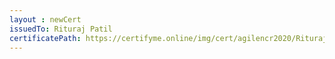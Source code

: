 ```yaml
--- 
layout : newCert 
issuedTo: Rituraj Patil 
certificatePath: https://certifyme.online/img/cert/agilencr2020/RiturajPatil_4a923.png
--- 
```

